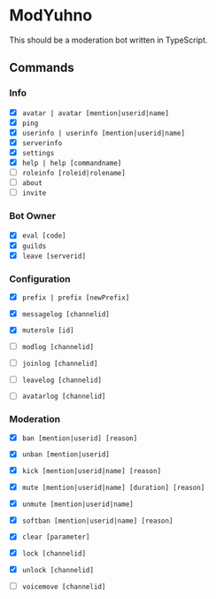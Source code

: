 # ModYuhno

This should be a moderation bot written in TypeScript.

## Commands
### Info
- [X] `avatar | avatar [mention|userid|name]`
- [X] `ping`
- [X] `userinfo | userinfo [mention|userid|name]`
- [X] `serverinfo`
- [X] `settings`
- [X] `help | help [commandname]`
- [ ] `roleinfo [roleid|rolename]`
- [ ] `about`
- [ ] `invite`

### Bot Owner
- [X] `eval [code]`
- [X] `guilds`
- [X] `leave [serverid]`

### Configuration
- [X] `prefix | prefix [newPrefix]`
- [X] `messagelog [channelid]`
- [X] `muterole [id]`
- [ ] `modlog [channelid]`
- [ ] `joinlog [channelid]`
- [ ] `leavelog [channelid]`
- [ ] `avatarlog [channelid]`


### Moderation
- [X] `ban [mention|userid] [reason]`
- [X] `unban [mention|userid]`
- [X] `kick [mention|userid|name] [reason]`
- [X] `mute [mention|userid|name] [duration] [reason]`
- [X] `unmute [mention|userid|name]`
- [X] `softban [mention|userid|name] [reason]`
- [X] `clear [parameter]`
- [X] `lock [channelid]`
- [X] `unlock [channelid]`
- [ ] `voicemove [channelid]`


